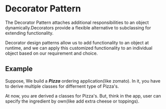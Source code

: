 # Decorator Pattern
 The Decorator Pattern attaches additional responsibilities to an object dynamically.Decorators provide a flexible alternative to
subclassing for extending functionality.

Decorator design patterns allow us to add functionality to an object at runtime, and we can apply this customized functionality to an individual object based on our requirement and choice.

## Example
Suppose, We build a __*Pizza*__ ordering application(like zomato). In it, you have to derive multiple classes for differnent type of Pizza's.

At now, you are derived a classes for Pizza's. But, think in the app, user can specify the ingredient by own(like add extra cheese or toppings).

